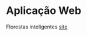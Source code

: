 # Aplicação Web 
Florestas inteligentes [site](https://pedro-rufino-13021991.shinyapps.io/webapp/)

